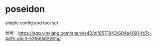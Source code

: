 # poseidon
simple config and tool set

参考：https://app.yinxiang.com/shard/s40/nl/8571843/604a4091-fc7c-4d15-a5c3-53fb6502261a/
